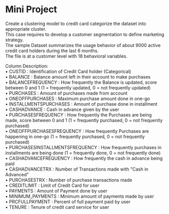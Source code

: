 # **Mini Project**

Create a clustering model to credit card categorize the dataset
into appropriate cluster.</br>
This case requires to develop a customer
segmentation to define marketing strategy. </br> The
sample Dataset summarizes the usage behavior of about 9000 active credit card
holders during the last 6 months.</br> The file is at a customer level with 18 behavioral
variables.</br>

Column Description:</br>
• CUSTID : Identification of Credit Card holder (Categorical)</br>
• BALANCE : Balance amount left in their account to make purchases</br>
• BALANCEFREQUENCY : How frequently the Balance is updated, score between 0 and 1 (1 = frequently updated, 0 = not frequently updated)</br>
• PURCHASES : Amount of purchases made from account</br>
• ONEOFFPURCHASES : Maximum purchase amount done in one-go</br>
• INSTALLMENTSPURCHASES : Amount of purchase done in installment</br>
• CASHADVANCE : Cash in advance given by the user</br>
• PURCHASESFREQUENCY : How frequently the Purchases are being made, score between 0 and 1 (1 = frequently purchased, 0 = not frequently purchased)</br>
• ONEOFFPURCHASESFREQUENCY : How frequently Purchases are happening in one-go (1 = frequently purchased, 0 = not frequently purchased)</br>
• PURCHASESINSTALLMENTSFREQUENCY : How frequently purchases in installments are being done (1 = frequently done, 0 = not frequently done)</br>
• CASHADVANCEFREQUENCY : How frequently the cash in advance being paid</br>
• CASHADVANCETRX : Number of Transactions made with "Cash in Advanced"</br>
• PURCHASESTRX : Number of purchase transactions made</br>
• CREDITLIMIT : Limit of Credit Card for user</br>
• PAYMENTS : Amount of Payment done by user</br>
• MINIMUM_PAYMENTS : Minimum amount of payments made by user</br>
• PRCFULLPAYMENT : Percent of full payment paid by user</br>
• TENURE : Tenure of credit card service for user</br>
